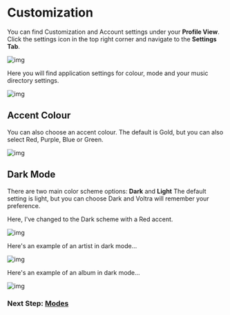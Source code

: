 # Customization

You can find Customization and Account settings under your **Profile View**. Click the settings icon in the top right corner and navigate to the **Settings Tab**.

![img](/screenshots/54_profile_account.png)

Here you will find application settings for colour, mode and your music directory settings.

![img](/screenshots/59_profile_settings.png)

## Accent Colour

You can also choose an accent colour. The default is Gold, but you can also select Red, Purple, Blue or Green.

![img](/screenshots/60_profile_settings-colour.png)

## Dark Mode

There are two main color scheme options: **Dark** and **Light**
The default setting is light, but you can choose Dark and Voltra will remember your preference.

Here, I've changed to the Dark scheme with a Red accent.

![img](/screenshots/62_profile_settings-dark.png)

Here's an example of an artist in dark mode...

![img](/screenshots/63_artists_dark.png)

Here's an example of an album in dark mode...

![img](/screenshots/64_album_dark.png)

### Next Step: **[Modes](https://voltra.co/docs/modes/)**
